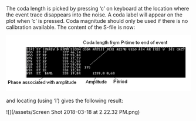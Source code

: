 The coda length is picked by pressing ‘c’ on keyboard at the location where the event trace disappears into the noise. A coda label will appear on the plot when ‘c’ is pressed. Coda magnitude should only be used if there is no calibration available. The content of the S-file is now:

![](/assets/seisan-tutorial-028.png)

and locating \(using ‘l’\) gives the following result:

![](/assets/Screen Shot 2018-03-18 at 2.22.32 PM.png)

